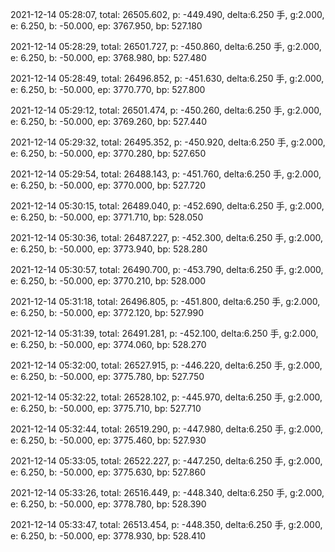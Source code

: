 2021-12-14 05:28:07, total: 26505.602, p: -449.490, delta:6.250 手, g:2.000, e: 6.250, b: -50.000, ep: 3767.950, bp: 527.180

2021-12-14 05:28:29, total: 26501.727, p: -450.860, delta:6.250 手, g:2.000, e: 6.250, b: -50.000, ep: 3768.980, bp: 527.480

2021-12-14 05:28:49, total: 26496.852, p: -451.630, delta:6.250 手, g:2.000, e: 6.250, b: -50.000, ep: 3770.770, bp: 527.800

2021-12-14 05:29:12, total: 26501.474, p: -450.260, delta:6.250 手, g:2.000, e: 6.250, b: -50.000, ep: 3769.260, bp: 527.440

2021-12-14 05:29:32, total: 26495.352, p: -450.920, delta:6.250 手, g:2.000, e: 6.250, b: -50.000, ep: 3770.280, bp: 527.650

2021-12-14 05:29:54, total: 26488.143, p: -451.760, delta:6.250 手, g:2.000, e: 6.250, b: -50.000, ep: 3770.000, bp: 527.720

2021-12-14 05:30:15, total: 26489.040, p: -452.690, delta:6.250 手, g:2.000, e: 6.250, b: -50.000, ep: 3771.710, bp: 528.050

2021-12-14 05:30:36, total: 26487.227, p: -452.300, delta:6.250 手, g:2.000, e: 6.250, b: -50.000, ep: 3773.940, bp: 528.280

2021-12-14 05:30:57, total: 26490.700, p: -453.790, delta:6.250 手, g:2.000, e: 6.250, b: -50.000, ep: 3770.210, bp: 528.000

2021-12-14 05:31:18, total: 26496.805, p: -451.800, delta:6.250 手, g:2.000, e: 6.250, b: -50.000, ep: 3772.120, bp: 527.990

2021-12-14 05:31:39, total: 26491.281, p: -452.100, delta:6.250 手, g:2.000, e: 6.250, b: -50.000, ep: 3774.060, bp: 528.270

2021-12-14 05:32:00, total: 26527.915, p: -446.220, delta:6.250 手, g:2.000, e: 6.250, b: -50.000, ep: 3775.780, bp: 527.750

2021-12-14 05:32:22, total: 26528.102, p: -445.970, delta:6.250 手, g:2.000, e: 6.250, b: -50.000, ep: 3775.710, bp: 527.710

2021-12-14 05:32:44, total: 26519.290, p: -447.980, delta:6.250 手, g:2.000, e: 6.250, b: -50.000, ep: 3775.460, bp: 527.930

2021-12-14 05:33:05, total: 26522.227, p: -447.250, delta:6.250 手, g:2.000, e: 6.250, b: -50.000, ep: 3775.630, bp: 527.860

2021-12-14 05:33:26, total: 26516.449, p: -448.340, delta:6.250 手, g:2.000, e: 6.250, b: -50.000, ep: 3778.780, bp: 528.390

2021-12-14 05:33:47, total: 26513.454, p: -448.350, delta:6.250 手, g:2.000, e: 6.250, b: -50.000, ep: 3778.930, bp: 528.410